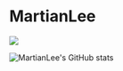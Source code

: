 # MartianLee

<a href="https://martianlee.github.io/" target="_blank"><img src="https://img.shields.io/badge/BLOG-92A051?style=flat-square&logo=blogger&logoColor=white"/></a>

![MartianLee's GitHub stats](https://github-readme-stats.vercel.app/api?username=MartianLee&show_icons=true&theme=catppuccin_latte)